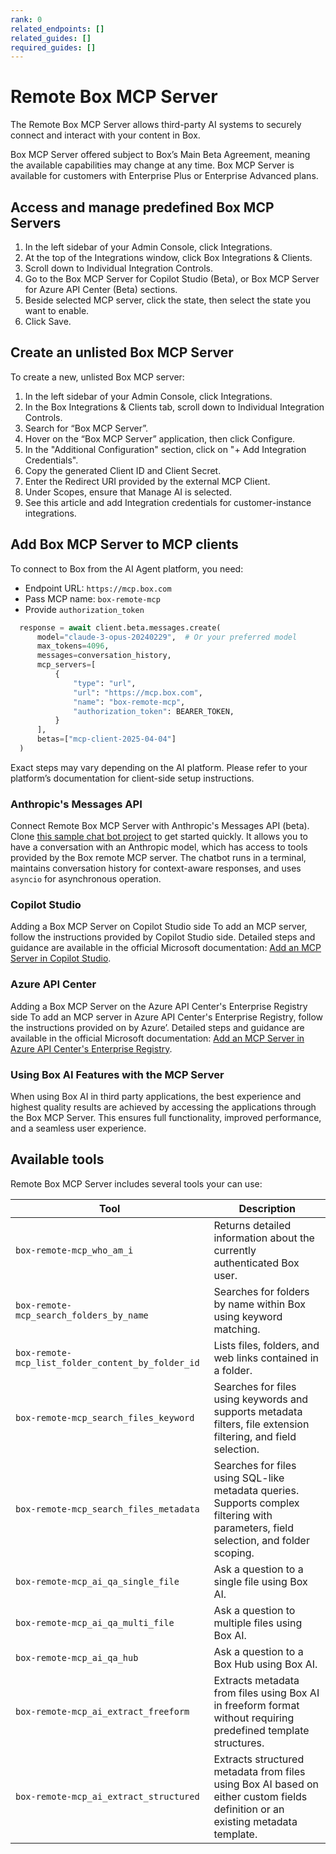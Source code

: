 ```yaml
---
rank: 0
related_endpoints: []
related_guides: []
required_guides: []
---
```


# Remote Box MCP Server

The Remote Box MCP Server allows third-party AI systems to securely connect and interact with your content in Box.

<Message type='notice'>
  Box MCP Server offered subject to Box’s Main Beta Agreement, meaning the available capabilities may change at any time. Box MCP Server is available for customers with Enterprise Plus or Enterprise Advanced plans.
</Message>

## Access and manage predefined Box MCP Servers

1. In the left sidebar of your Admin Console, click Integrations. 
2. At the top of the Integrations window, click Box Integrations & Clients.
3. Scroll down to Individual Integration Controls.
4. Go to the Box MCP Server for Copilot Studio (Beta), or Box MCP Server for Azure API Center (Beta) sections. 
5. Beside selected MCP server, click the state, then select the state you want to enable.
6. Click Save.

## Create an unlisted Box MCP Server

To create a new, unlisted Box MCP server:

1. In the left sidebar of your Admin Console, click Integrations.
2. In the Box Integrations & Clients tab, scroll down to Individual Integration Controls.
3. Search for “Box MCP Server”. 
4. Hover on the “Box MCP Server” application, then click Configure.
5. In the "Additional Configuration" section, click on "+ Add Integration Credentials".
6. Copy the generated Client ID and Client Secret.
7. Enter the Redirect URI provided by the external MCP Client.
8. Under Scopes, ensure that Manage AI is selected.
9. See this article and add Integration credentials for customer-instance integrations.

## Add Box MCP Server to MCP clients

To connect to Box from the AI Agent platform, you need:

* Endpoint URL: `https://mcp.box.com`
* Pass MCP name: `box-remote-mcp`
* Provide `authorization_token`

```python
  response = await client.beta.messages.create(
      model="claude-3-opus-20240229",  # Or your preferred model
      max_tokens=4096,
      messages=conversation_history,
      mcp_servers=[
          {
              "type": "url",
              "url": "https://mcp.box.com",
              "name": "box-remote-mcp",
              "authorization_token": BEARER_TOKEN,
          }
      ],
      betas=["mcp-client-2025-04-04"]
  )
```

Exact steps may vary depending on the AI platform. Please refer to your platform’s documentation for client-side setup instructions.

### Anthropic's Messages API

Connect Remote Box MCP Server with Anthropic's Messages API (beta). Clone [this sample chat bot project](https://github.com/box-community/remote-box-mcp-anthropic) to get started quickly. It allows you to have a conversation with an Anthropic model, which has access to tools provided by the Box remote MCP server. The chatbot runs in a terminal, maintains conversation history for context-aware responses, and uses `asyncio` for asynchronous operation.

### Copilot Studio

Adding a Box MCP Server on Copilot Studio side
To add an MCP server, follow the instructions provided by Copilot Studio side. Detailed steps and guidance are available in the official Microsoft documentation: [Add an MCP Server in Copilot Studio](https://learn.microsoft.com/en-us/microsoft-copilot-studio/agent-extend-action-mcp#add-tools-from-an-existing-mcp-connector-to-an-agent).

### Azure API Center

Adding a Box MCP Server on the Azure API Center's Enterprise Registry side
To add an MCP server in Azure API Center's Enterprise Registry, follow the instructions provided on by Azure’. Detailed steps and guidance are available in the official Microsoft documentation: [Add an MCP Server in Azure API Center's Enterprise Registry](https://learn.microsoft.com/en-us/azure/api-center/register-discover-mcp-server).

### Using Box AI Features with the MCP Server

When using Box AI in third party applications, the best experience and highest quality results are achieved by accessing the applications through the Box MCP Server. This ensures full functionality, improved performance, and a seamless user experience.

## Available tools

Remote Box MCP Server includes several tools your can use:

| Tool| Description|
|--------|--------|
| `box-remote-mcp_who_am_i`| Returns detailed information about the currently authenticated Box user.|
| `box-remote-mcp_search_folders_by_name`| Searches for folders by name within Box using keyword matching.|
| `box-remote-mcp_list_folder_content_by_folder_id`| Lists files, folders, and web links contained in a folder. |
| `box-remote-mcp_search_files_keyword`| Searches for files using keywords and supports metadata filters, file extension filtering, and field selection.|
| `box-remote-mcp_search_files_metadata`| Searches for files using SQL-like metadata queries. Supports complex filtering with parameters, field selection, and folder scoping.|
| `box-remote-mcp_ai_qa_single_file`| Ask a question to a single file using Box AI.|
| `box-remote-mcp_ai_qa_multi_file`| Ask a question to multiple files using Box AI.|
| `box-remote-mcp_ai_qa_hub`| Ask a question to a Box Hub using Box AI.|
| `box-remote-mcp_ai_extract_freeform`| Extracts metadata from files using Box AI in freeform format without requiring predefined template structures.|
| `box-remote-mcp_ai_extract_structured`| Extracts structured metadata from files using Box AI based on either custom fields definition or an existing metadata template.|

